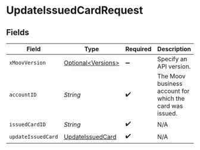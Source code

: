 # UpdateIssuedCardRequest


## Fields

| Field                                                           | Type                                                            | Required                                                        | Description                                                     |
| --------------------------------------------------------------- | --------------------------------------------------------------- | --------------------------------------------------------------- | --------------------------------------------------------------- |
| `xMoovVersion`                                                  | [Optional\<Versions>](../../models/components/Versions.md)      | :heavy_minus_sign:                                              | Specify an API version.                                         |
| `accountID`                                                     | *String*                                                        | :heavy_check_mark:                                              | The Moov business account for which the card was issued.        |
| `issuedCardID`                                                  | *String*                                                        | :heavy_check_mark:                                              | N/A                                                             |
| `updateIssuedCard`                                              | [UpdateIssuedCard](../../models/components/UpdateIssuedCard.md) | :heavy_check_mark:                                              | N/A                                                             |